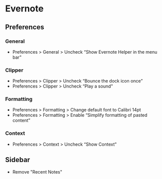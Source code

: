 # Evernote

## Preferences

### General
* Preferences > General > Uncheck “Show Evernote Helper in the menu bar"

### Clipper
* Preferences > Clipper > Uncheck “Bounce the dock icon once”
* Preferences > Clipper > Uncheck “Play a sound"

### Formatting
* Preferences > Formatting > Change default font to Calibri 14pt
* Preferences > Formatting > Enable “Simplify formatting of pasted content”

### Context
* Preferences > Context > Uncheck “Show Context"

## Sidebar
* Remove "Recent Notes"
